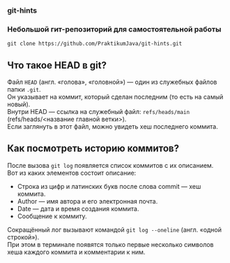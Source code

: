 ### git-hints

### Небольшой гит-репозиторий для самостоятельной работы

`git clone https://github.com/PraktikumJava/git-hints.git`

## Что такое HEAD в git?
Файл `HEAD` (англ. «голова», «головной») — один из служебных файлов папки `.git`.  
Он указывает на коммит, который сделан последним (то есть на самый новый).  
Внутри HEAD — ссылка на служебный файл: `refs/heads/main` (refs/heads/<название главной ветки>).  
Если заглянуть в этот файл, можно увидеть хеш последнего коммита.

## Как посмотреть историю коммитов?
После вызова `git log` появляется список коммитов с их описанием.  
Вот из каких элементов состоит описание:  
* Строка из цифр и латинских букв после слова commit — хеш коммита.  
* Author — имя автора и его электронная почта.  
* Date — дата и время создания коммита.  
* Сообщение к коммиту.

Сокращённый лог вызывают командой `git log --oneline` (англ. «одной строкой»).  
При этом в терминале появятся только первые несколько символов хеша каждого коммита и комментарии к ним.